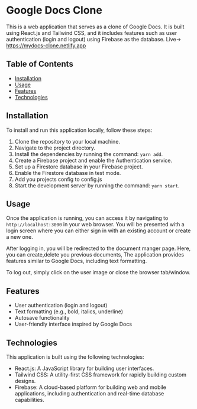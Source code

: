 # Google Docs Clone

This is a web application that serves as a clone of Google Docs. It is built using React.js and Tailwind CSS, and it includes features such as user authentication (login and logout) using Firebase as the database.
Live-> https://mydocs-clone.netlify.app

## Table of Contents

- [Installation](#installation)
- [Usage](#usage)
- [Features](#features)
- [Technologies](#technologies)

## Installation

To install and run this application locally, follow these steps:

1. Clone the repository to your local machine.
2. Navigate to the project directory.
3. Install the dependencies by running the command: `yarn add`.
4. Create a Firebase project and enable the Authentication service.
5. Set up a Firestore database in your Firebase project.
6. Enable the Firestore database in test mode.
7. Add you projects config to config.js
8. Start the development server by running the command: `yarn start`.

## Usage

Once the application is running, you can access it by navigating to `http://localhost:3000` in your web browser. You will be presented with a login screen where you can either sign in with an existing account or create a new one.

After logging in, you will be redirected to the document manger page. Here, you can create,delete you previous documents, The application provides features similar to Google Docs, including text formatting.

To log out, simply click on the user image or close the browser tab/window.

## Features

- User authentication (login and logout)
- Text formatting (e.g., bold, italics, underline)
- Autosave functionality
- User-friendly interface inspired by Google Docs

## Technologies

This application is built using the following technologies:

- React.js: A JavaScript library for building user interfaces.
- Tailwind CSS: A utility-first CSS framework for rapidly building custom designs.
- Firebase: A cloud-based platform for building web and mobile applications, including authentication and real-time database capabilities.

